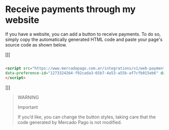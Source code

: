 # Receive payments through my website

If you have a website, you can add a button to receive payments. To do so, simply copy the automatically generated HTML code and paste your page's source code as shown below.

[[[
```html

<script src="https://www.mercadopago.com.ar/integrations/v1/web-payment-checkout.js"
data-preference-id="1273324264-f92cada3-65b7-4a53-a55b-af7cfb015eb6" data-source="button">
</script>
```
]]]

> WARNING
> 
> Important
> 
> If you’d like, you can change the button styles, taking care that the code generated by Mercado Pago is not modified.